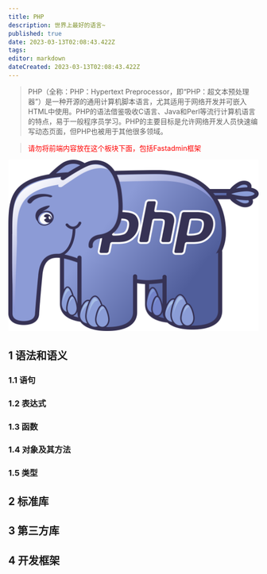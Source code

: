 ```yaml
---
title: PHP
description: 世界上最好的语言~
published: true
date: 2023-03-13T02:08:43.422Z
tags: 
editor: markdown
dateCreated: 2023-03-13T02:08:43.422Z
---
```


> PHP（全称：PHP：Hypertext Preprocessor，即“PHP：超文本预处理器”）是一种开源的通用计算机脚本语言，尤其适用于网络开发并可嵌入HTML中使用。PHP的语法借鉴吸收C语言、Java和Perl等流行计算机语言的特点，易于一般程序员学习。PHP的主要目标是允许网络开发人员快速编写动态页面，但PHP也被用于其他很多领域。

> <font color='red'>请勿将前端内容放在这个板块下面，包括Fastadmin框架</font>


![php吉祥物.png](/php/php吉祥物.png)

## 1 语法和语义

### 1.1 语句


### 1.2 表达式

### 1.3 函数

### 1.4 对象及其方法

### 1.5 类型

## 2 标准库

## 3 第三方库

## 4 开发框架
